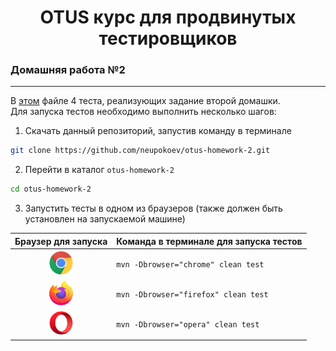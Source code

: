 <h1 align="center">OTUS курс для продвинутых тестировщиков</h1>
<h3 align="left">Домашняя работа №2</h3>

---
В [этом](https://github.com/neupokoev/otus-homework-2/blob/main/src/test/java/ui/courses/Homework2Tests.java) 
файле 4 теста, реализующих задание второй домашки.\
Для запуска тестов необходимо выполнить несколько шагов: 
1. Скачать данный репозиторий, запустив команду в терминале
```bash
git clone https://github.com/neupokoev/otus-homework-2.git
```
2. Перейти в каталог `otus-homework-2`
```bash
cd otus-homework-2
```
3. Запустить тесты в одном из браузеров (также должен быть установлен на запускаемой машине)

|                        Браузер для запуска                        | Команда в терминале для запуска тестов  |
|:-----------------------------------------------------------------:|:----------------------------------------|
| <img src="src/main/resources/chrome.png" width="40" height="40">  | `mvn -Dbrowser="chrome" clean test`     |
| <img src="src/main/resources/firefox.png" width="40" height="40"> | `mvn -Dbrowser="firefox" clean test`    |
|  <img src="src/main/resources/opera.png" width="40" height="40">  | `mvn -Dbrowser="opera" clean test`      |
